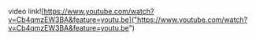 video link![https://www.youtube.com/watch?v=Cb4qmzEW3BA&feature=youtu.be]("https://www.youtube.com/watch?v=Cb4qmzEW3BA&feature=youtu.be")
